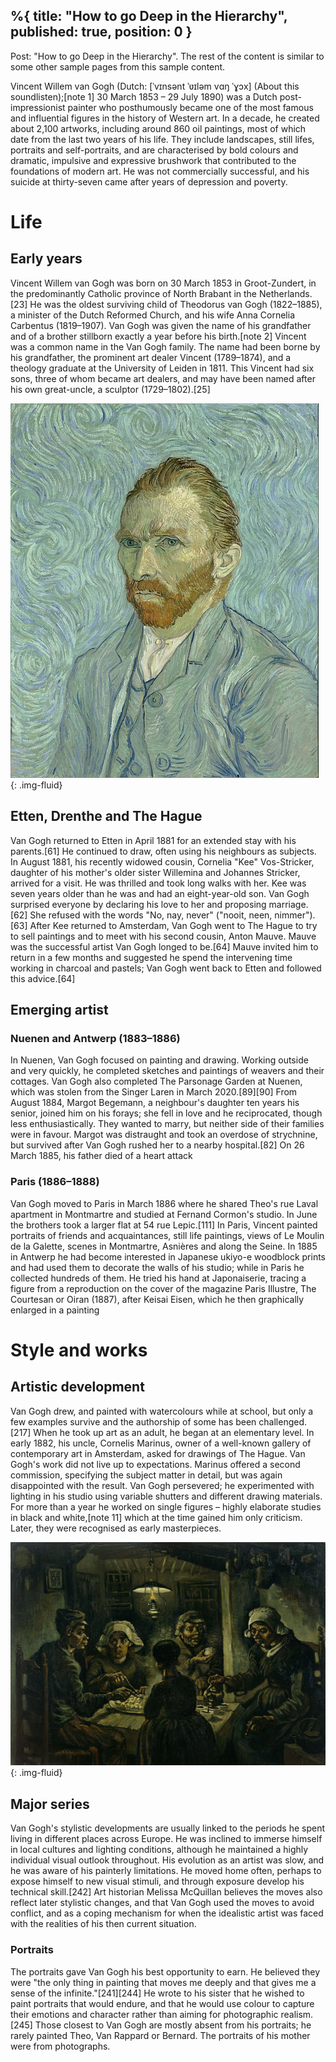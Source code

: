 %{
    title: "How to go Deep in the Hierarchy",
    published: true,
    position: 0
}
---

Post: "How to go Deep in the Hierarchy". The rest of the content is similar to some other sample pages from this sample content.

Vincent Willem van Gogh (Dutch: [ˈvɪnsənt ˈʋɪləm vɑŋ ˈɣɔx] (About this soundlisten);[note 1] 30 March 1853 – 29 July 1890) was a Dutch post-impressionist painter who posthumously became one of the most famous and influential figures in the history of Western art. In a decade, he created about 2,100 artworks, including around 860 oil paintings, most of which date from the last two years of his life. They include landscapes, still lifes, portraits and self-portraits, and are characterised by bold colours and dramatic, impulsive and expressive brushwork that contributed to the foundations of modern art. He was not commercially successful, and his suicide at thirty-seven came after years of depression and poverty.

# Life
## Early years
Vincent Willem van Gogh was born on 30 March 1853 in Groot-Zundert, in the predominantly Catholic province of North Brabant in the Netherlands.[23] He was the oldest surviving child of Theodorus van Gogh (1822–1885), a minister of the Dutch Reformed Church, and his wife Anna Cornelia Carbentus (1819–1907). Van Gogh was given the name of his grandfather and of a brother stillborn exactly a year before his birth.[note 2] Vincent was a common name in the Van Gogh family. The name had been borne by his grandfather, the prominent art dealer Vincent (1789–1874), and a theology graduate at the University of Leiden in 1811. This Vincent had six sons, three of whom became art dealers, and may have been named after his own great-uncle, a sculptor (1729–1802).[25]

![](../../../../../static/images/van_gogh_self_portrait.jpg) {: .img-fluid}

## Etten, Drenthe and The Hague
Van Gogh returned to Etten in April 1881 for an extended stay with his parents.[61] He continued to draw, often using his neighbours as subjects. In August 1881, his recently widowed cousin, Cornelia "Kee" Vos-Stricker, daughter of his mother's older sister Willemina and Johannes Stricker, arrived for a visit. He was thrilled and took long walks with her. Kee was seven years older than he was and had an eight-year-old son. Van Gogh surprised everyone by declaring his love to her and proposing marriage.[62] She refused with the words "No, nay, never" ("nooit, neen, nimmer").[63] After Kee returned to Amsterdam, Van Gogh went to The Hague to try to sell paintings and to meet with his second cousin, Anton Mauve. Mauve was the successful artist Van Gogh longed to be.[64] Mauve invited him to return in a few months and suggested he spend the intervening time working in charcoal and pastels; Van Gogh went back to Etten and followed this advice.[64]

## Emerging artist
### Nuenen and Antwerp (1883–1886)
In Nuenen, Van Gogh focused on painting and drawing. Working outside and very quickly, he completed sketches and paintings of weavers and their cottages. Van Gogh also completed The Parsonage Garden at Nuenen, which was stolen from the Singer Laren in March 2020.[89][90] From August 1884, Margot Begemann, a neighbour's daughter ten years his senior, joined him on his forays; she fell in love and he reciprocated, though less enthusiastically. They wanted to marry, but neither side of their families were in favour. Margot was distraught and took an overdose of strychnine, but survived after Van Gogh rushed her to a nearby hospital.[82] On 26 March 1885, his father died of a heart attack

### Paris (1886–1888)
Van Gogh moved to Paris in March 1886 where he shared Theo's rue Laval apartment in Montmartre and studied at Fernand Cormon's studio. In June the brothers took a larger flat at 54 rue Lepic.[111] In Paris, Vincent painted portraits of friends and acquaintances, still life paintings, views of Le Moulin de la Galette, scenes in Montmartre, Asnières and along the Seine. In 1885 in Antwerp he had become interested in Japanese ukiyo-e woodblock prints and had used them to decorate the walls of his studio; while in Paris he collected hundreds of them. He tried his hand at Japonaiserie, tracing a figure from a reproduction on the cover of the magazine Paris Illustre, The Courtesan or Oiran (1887), after Keisai Eisen, which he then graphically enlarged in a painting

# Style and works
## Artistic development
Van Gogh drew, and painted with watercolours while at school, but only a few examples survive and the authorship of some has been challenged.[217] When he took up art as an adult, he began at an elementary level. In early 1882, his uncle, Cornelis Marinus, owner of a well-known gallery of contemporary art in Amsterdam, asked for drawings of The Hague. Van Gogh's work did not live up to expectations. Marinus offered a second commission, specifying the subject matter in detail, but was again disappointed with the result. Van Gogh persevered; he experimented with lighting in his studio using variable shutters and different drawing materials. For more than a year he worked on single figures – highly elaborate studies in black and white,[note 11] which at the time gained him only criticism. Later, they were recognised as early masterpieces.

![](../../../../../static/images/van_gogh_potato_eaters.jpg) {: .img-fluid}

## Major series
Van Gogh's stylistic developments are usually linked to the periods he spent living in different places across Europe. He was inclined to immerse himself in local cultures and lighting conditions, although he maintained a highly individual visual outlook throughout. His evolution as an artist was slow, and he was aware of his painterly limitations. He moved home often, perhaps to expose himself to new visual stimuli, and through exposure develop his technical skill.[242] Art historian Melissa McQuillan believes the moves also reflect later stylistic changes, and that Van Gogh used the moves to avoid conflict, and as a coping mechanism for when the idealistic artist was faced with the realities of his then current situation.

### Portraits
The portraits gave Van Gogh his best opportunity to earn. He believed they were "the only thing in painting that moves me deeply and that gives me a sense of the infinite."[241][244] He wrote to his sister that he wished to paint portraits that would endure, and that he would use colour to capture their emotions and character rather than aiming for photographic realism.[245] Those closest to Van Gogh are mostly absent from his portraits; he rarely painted Theo, Van Rappard or Bernard. The portraits of his mother were from photographs.